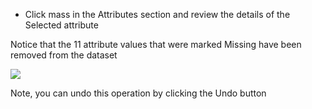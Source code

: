- Click mass in the Attributes section and review the details of the Selected attribute

Notice that the 11 attribute values that were marked Missing have been removed from the
dataset

![](https://github.com/fenago/katacoda-scenarios/raw/master/machine-learning-mastery-weka/machine-learning-mastery-weka-chapter-12/steps/images/55.png)

Note, you can undo this operation by clicking the Undo button